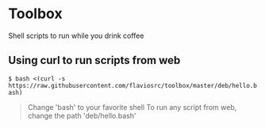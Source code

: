 # Toolbox

Shell scripts to run while you drink coffee

## Using curl to run scripts from web
`$ bash <(curl -s https://raw.githubusercontent.com/flaviosrc/toolbox/master/deb/hello.bash)`

> Change 'bash' to your favorite shell
> To run any script from web, change the path 'deb/hello.bash'